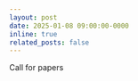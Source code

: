 ```yaml
---
layout: post
date: 2025-01-08 09:00:00-0000
inline: true
related_posts: false
---
```


Call for papers
